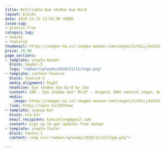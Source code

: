 ```yaml
---
title: Refillable Eye shadow duo Bird 
layout: blocks
date: 2018-11-15 12:55:39 +0000
issue-tag:
- plastic-free
category_tag:
- beauty
- featured
thumbnail: https://images-na.ssl-images-amazon.com/images/I/41LLj4xUzSL.jpg
price: 28.90
page_sections:
- template: simple-header
  block: header-3
  logo: "nadaar/uploads/2018/11/11/logo.png"
- template: content-feature
  block: feature-1
  media_alignment: Right
  headline: Eye shadow duo Bird by Zao  
  content: ZAO - Eye shadow duo" Bird" - Organic 100% natural vegan. Refillable packaging. 
  media:
    image: https://images-na.ssl-images-amazon.com/images/I/41LLj4xUzSL.jpg
  link: https://amzn.to/2Q75ewc
- template: signup-bar
  block: cta-bar
  email_recipient: kimszelong@gmail.com
  content: Sign up to get updates from nadaar
- template: simple-footer
  block: footer-1
  content: <img src="nadaar/uploads/2018/11/11/logo.png">

---
```

